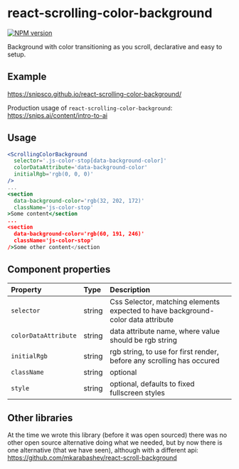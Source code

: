 # react-scrolling-color-background
[![NPM version](https://badge.fury.io/js/react-scrolling-color-background.svg)](https://www.npmjs.com/package/react-scrolling-color-background)

Background with color transitioning as you scroll,
declarative and easy to setup.

## Example
https://snipsco.github.io/react-scrolling-color-background/

Production usage of `react-scrolling-color-background`:
https://snips.ai/content/intro-to-ai

## Usage

```jsx
<ScrollingColorBackground
  selector='.js-color-stop[data-background-color]'
  colorDataAttribute='data-background-color'
  initialRgb='rgb(0, 0, 0)'
/>
...
<section
  data-background-color='rgb(32, 202, 172)'
  className='js-color-stop'
>Some content</section
...
<section
  data-background-color='rgb(60, 191, 246)'
  className='js-color-stop'
/>Some other content</section
```

## Component properties

| Property | Type | Description
:---|:---|:---
| `selector` | string | Css Selector, matching elements expected to have background-color data attribute |
| `colorDataAttribute` | string | data attribute name, where value should be rgb string |
| `initialRgb` | string | rgb string, to use for first render, before any scrolling has occured |
| `className` | string | optional |
| `style` | string | optional, defaults to fixed fullscreen styles |

## Other libraries
At the time we wrote this library (before it was open sourced) there was no
other open source alternative doing what we needed, but by now there is one
alternative (that we have seen), although with a different api:
https://github.com/mkarabashev/react-scroll-background
